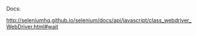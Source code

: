 Docs:

http://seleniumhq.github.io/selenium/docs/api/javascript/class_webdriver_WebDriver.html#wait


